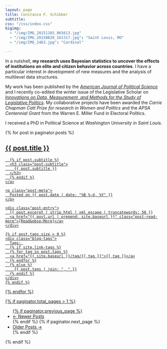 ```yaml
---
layout: page
title: Constanza F. Schibber
subtitle:
css: "/css/index.css"
bigimg:
  - "/img/IMG_20151103_065613.jpg"
  - "/img/IMG_20150820_161317.jpg": "Saint Louis, MO"
  - "/img/IMG_2463.jpg": "Cardinal"

---
```


In a nutshell, **my research uses Bayesian statistics to uncover the effects of institutions on elite and citizen behavior across countries**. I have a particular interest in development of new measures and the analysis of multilevel data structures.

My work has been published by the [*American Journal of Political Science*](https://constanzaschibber.github.io/pdfs/ajps.12429.pdf) and I recently co-edited the winter issue of the Legislative Scholar on [*Innovations on Data, Measurement, and Methods for the Study of Legislative Politics*](https://constanzaschibber.github.io/pdfs/Winter20.pdf). My collaborative projects have been awarded the *Carrie Chapman Catt Prize for research in Women and Politics* and the *APSA Centennial Grant* from the Warren E. Miller Fund in Electoral Politics.

I received a PhD in Political Science at *Washington University in Saint Louis*.



<div class="posts-list">
  {% for post in paginator.posts %}
  <article class="post-preview">
    <a href="{{ post.url | prepend: site.baseurl }}">
	  <h2 class="post-title">{{ post.title }}</h2>

	  {% if post.subtitle %}
	  <h3 class="post-subtitle">
	    {{ post.subtitle }}
	  </h3>
	  {% endif %}
    </a>

    <p class="post-meta">
      Posted on {{ post.date | date: "%B %-d, %Y" }}
    </p>

    <div class="post-entry">
      {{ post.excerpt | strip_html | xml_escape | truncatewords: 50 }}
	  <a href="{{ post.url | prepend: site.baseurl }}" class="post-read-more">[Read&nbsp;More]</a>
    </div>

    {% if post.tags.size > 0 %}
    <div class="blog-tags">
      Tags: 
      {% if site.link-tags %}
      {% for tag in post.tags %}
      <a href="{{ site.baseurl }}/tag/{{ tag }}">{{ tag }}</a>
      {% endfor %}
      {% else %}
        {{ post.tags | join: ", " }}
      {% endif %}
    </div>
    {% endif %}

   </article>
  {% endfor %}
</div>

{% if paginator.total_pages > 1 %}
<ul class="pager main-pager">
  {% if paginator.previous_page %}
  <li class="previous">
    <a href="{{ paginator.previous_page_path | prepend: site.baseurl | replace: '//', '/' }}">&larr; Newer Posts</a>
  </li>
  {% endif %}
  {% if paginator.next_page %}
  <li class="next">
    <a href="{{ paginator.next_page_path | prepend: site.baseurl | replace: '//', '/' }}">Older Posts &rarr;</a>
  </li>
  {% endif %}
</ul>
{% endif %}
